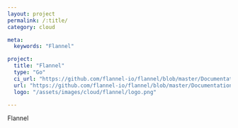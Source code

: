 ```yaml
---
layout: project
permalink: /:title/
category: cloud

meta:
  keywords: "Flannel"

project:
  title: "Flannel"
  type: "Go"
  ci_url: "https://github.com/flannel-io/flannel/blob/master/Documentation/building.md"
  url: "https://github.com/flannel-io/flannel/blob/master/Documentation/building.md"
  logo: "/assets/images/cloud/flannel/logo.png"

---
```

<p>Flannel</p>

